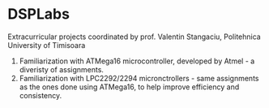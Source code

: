 # DSPLabs
Extracurricular projects coordinated by prof. Valentin Stangaciu, Politehnica University of Timisoara

1. Familiarization with ATMega16 microcontroller, developed by Atmel - a diveristy of assignments.
2. Familiarization with LPC2292/2294 micronctrollers - same assignments as the ones done using ATMega16, to help improve efficiency and consistency.
